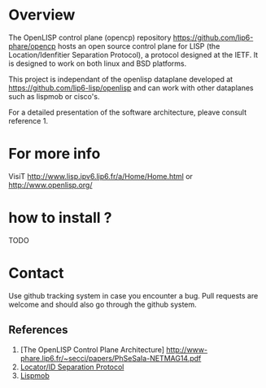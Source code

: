 
# Overview

The OpenLISP control plane (opencp) repository https://github.com/lip6-phare/opencp hosts an open source control plane for LISP (the Location/Idenfitier Separation Protocol), a protocol designed at the IETF.
It is designed to work on both linux and BSD platforms.

This project is independant of the openlisp dataplane developed at https://github.com/lip6-lisp/openlisp and can work with other dataplanes such as lispmob or cisco's.

For a detailed presentation of the software architecture, pleave consult reference 1.

# For more info
VisiT http://www.lisp.ipv6.lip6.fr/a/Home/Home.html or http://www.openlisp.org/


# how to install ?

TODO

# Contact

Use github tracking system in case you encounter a bug.
Pull requests are welcome and should also go through the github system.





References
----------

1. [The OpenLISP Control Plane Architecture] http://www-phare.lip6.fr/~secci/papers/PhSeSaIa-NETMAG14.pdf
2. [Locator/ID Separation Protocol](https://tools.ietf.org/html/rfc6830)
3. [Lispmob](http://lispmob.org/)
